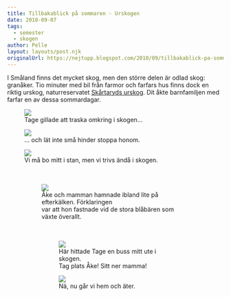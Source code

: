 ```yaml
---
title: Tillbakablick på sommaren - Urskogen
date: 2010-09-07
tags: 
  - semester
  - skogen	
author: Pelle
layout: layouts/post.njk
originalUrl: https://nejtupp.blogspot.com/2010/09/tillbakablick-pa-sommaren-urskogen.html
---
```


I Småland finns det mycket skog, men den större delen är odlad skog: granåker. Tio minuter med bil från farmor och farfars hus finns dock en riktig urskog, naturreservatet <a href="http://www.lst.se/kronoberg/amnen/Naturvard/Naturreservat/vaxjo/skartaryds_urskog/">Skårtaryds urskog</a>. Dit åkte barnfamiljen med farfar en av dessa sommardagar.

<figure>
	<img src="../../../../img/Urskogen+i+Sk%C3%A5rtaryd-_MG_3830.jpg"><br>
	<figcaption>Tage gillade att traska omkring i skogen...</figcaption>
</figure>

<figure>
	<img src="../../../../img/Urskogen+i+Sk%C3%A5rtaryd-_MG_3807.jpg"><br>
	<figcaption>... och lät inte små hinder stoppa honom.</figcaption>
</figure>

<figure>
	<img src="../../../../img/Urskogen+i+Sk%C3%A5rtaryd-_MG_3806.jpg"><br>
	<figcaption>Vi må bo mitt i stan, men vi trivs ändå i skogen.</span><br><br><br></div><figure>
	<img src="../../../../img/Urskogen+i+Sk%C3%A5rtaryd-_MG_3816.jpg"><br>
	<figcaption>Åke och mamman hamnade ibland lite på efterkälken. Förklaringen<br>var att hon fastnade vid de stora blåbären som växte överallt. </span><br><br><br></div><figure>
	<img src="../../../../img/Urskogen+i+Sk%C3%A5rtaryd-_MG_3820.jpg"><br>
	<figcaption>Här hittade Tage en buss mitt ute i skogen.<br>Tag plats Åke! Sitt ner mamma!</figcaption>
</figure>

<figure>
	<img src="../../../../img/Urskogen+i+Sk%C3%A5rtaryd-_MG_3824.jpg"><br>
	<figcaption>Nä, nu går vi hem och äter.</figcaption>
